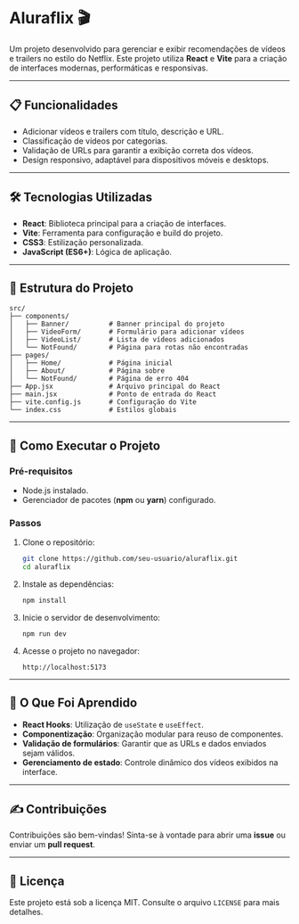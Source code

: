 
# Aluraflix 🎬

Um projeto desenvolvido para gerenciar e exibir recomendações de vídeos e trailers no estilo do Netflix. Este projeto utiliza **React** e **Vite** para a criação de interfaces modernas, performáticas e responsivas.

---

## 📋 Funcionalidades

- Adicionar vídeos e trailers com título, descrição e URL.
- Classificação de vídeos por categorias.
- Validação de URLs para garantir a exibição correta dos vídeos.
- Design responsivo, adaptável para dispositivos móveis e desktops.

---

## 🛠️ Tecnologias Utilizadas

- **React**: Biblioteca principal para a criação de interfaces.
- **Vite**: Ferramenta para configuração e build do projeto.
- **CSS3**: Estilização personalizada.
- **JavaScript (ES6+)**: Lógica de aplicação.

---

## 📂 Estrutura do Projeto

```plaintext
src/
├── components/
│   ├── Banner/          # Banner principal do projeto
│   ├── VideoForm/       # Formulário para adicionar vídeos
│   ├── VideoList/       # Lista de vídeos adicionados
│   └── NotFound/        # Página para rotas não encontradas
├── pages/
│   ├── Home/            # Página inicial
│   ├── About/           # Página sobre
│   └── NotFound/        # Página de erro 404
├── App.jsx              # Arquivo principal do React
├── main.jsx             # Ponto de entrada do React
├── vite.config.js       # Configuração do Vite
└── index.css            # Estilos globais
```

---

## 🚀 Como Executar o Projeto

### Pré-requisitos
- Node.js instalado.
- Gerenciador de pacotes (**npm** ou **yarn**) configurado.

### Passos

1. Clone o repositório:
   ```bash
   git clone https://github.com/seu-usuario/aluraflix.git
   cd aluraflix
   ```

2. Instale as dependências:
   ```bash
   npm install
   ```

3. Inicie o servidor de desenvolvimento:
   ```bash
   npm run dev
   ```

4. Acesse o projeto no navegador:
   ```
   http://localhost:5173
   ```

---

## 🧠 O Que Foi Aprendido

- **React Hooks**: Utilização de `useState` e `useEffect`.
- **Componentização**: Organização modular para reuso de componentes.
- **Validação de formulários**: Garantir que as URLs e dados enviados sejam válidos.
- **Gerenciamento de estado**: Controle dinâmico dos vídeos exibidos na interface.

---

## ✍️ Contribuições

Contribuições são bem-vindas! Sinta-se à vontade para abrir uma **issue** ou enviar um **pull request**.

---

## 📝 Licença

Este projeto está sob a licença MIT. Consulte o arquivo `LICENSE` para mais detalhes.
```


